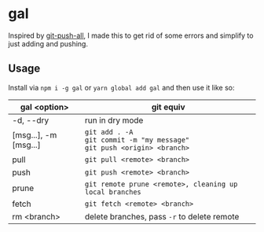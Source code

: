 # gal
Inspired by [git-push-all](https://github.com/ssmolkin1/git-push-all), I made this to get rid of some errors and simplify to just adding and pushing.

## Usage
Install via `npm i -g gal` or `yarn global add gal` and then use it like so:

|gal \<option>|git equiv|
|-|-|
|-d, --dry|run in dry mode|
|[msg...], -m [msg...]|`git add . -A`<br />`git commit -m "my message"`<br />`git push <origin> <branch>`|
|pull|`git pull <remote> <branch>`|
|push|`git push <remote> <branch>`|
|prune|`git remote prune <remote>, cleaning up local branches`|
|fetch|`git fetch <remote> <branch>`|
|rm \<branch>|delete branches, pass `-r` to delete remote|
